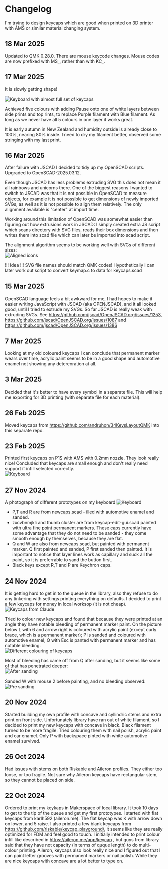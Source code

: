 # Changelog

I'm trying to design keycaps which are good when printed on
3D printer with AMS or similar material changing system.

## 18 Mar 2025
Updated to QMK 0.28.0. There are mouse keycode changes.
Mouse codes are now prefixed with MS_, rather than with KC_.

## 17 Mar 2025
It is slowly getting shape!

![Keyboard with almost full set of keycaps](blog-assets/keyboard.png)

Achieved five colours with adding Pause onto one of white layers between side prints and top rints, 
to replace Purple filament with Blue filament. As long as we never have all 5 colours in one layer it works great.

It is early autumn in New Zealand and humidity outside is already close to 100%, nearing 80% inside. 
I need to dry my filament better, observed some stringing with my last print.

## 16 Mar 2025

After failure with JSCAD I decided to tidy up my OpenSCAD scripts. Upgraded to OpenSCAD-2025.03.12.

Even though JSCAD has less problems extruding SVG this does not mean it all rainbows and unicorns there.
One of the biggest reasons I wanted to switch to JSCAD was that it is not possible in OpenSCAD to measure
objects, for example it is not possible to get dimensions of newly imported SVGs, as well as it is not possible
to align them relatively. The only alignment available is "center" at import time.

Working around this limitation of OpenSCAD was somewhat easier than figuring out how extrusions work in JSCAD:
I simply created extra JS script which scans directory with SVG files, reads their box dimensions and then
writes them into scad file which can later be imported into scad script.

The alignment algorithm seems to be working well with SVGs of different sizes:  
![Aligned icons](blog-assets/relative-positions.png)

!!! Idea !!! SVG file names should match QMK codes! Hypothetically I can later work out script to convert keymap.c to data for keycaps.scad

## 15 Mar 2025

OpenSCAD language feels a bit awkward for me, I had hopes to make it easier writing JavaScript with JSCAD (aka OPENJSCAD),
and it all looked good, until I tried to extrude my SVGs. So far JSCAD is really weak with extruding SVGs.
See https://github.com/jscad/OpenJSCAD.org/issues/1253, https://github.com/jscad/OpenJSCAD.org/issues/1087 and https://github.com/jscad/OpenJSCAD.org/issues/1386

## 7 Mar 2025

Looking at my old coloured keycaps I can conclude that permanent marker wears over time, acrylic paint seems to be in a good shape and automotive enamel not showing any detereoration at all.

## 3 Mar 2025

Decided that it's better to have every symbol in a separate file.
This will help me exporting for 3D printing (with separate file for each material).

## 26 Feb 2025

Moved keycaps from https://github.com/andruhon/34KeysLayoutQMK into this separate repo.

## 23 Feb 2025

Printed first keycaps on P1S with AMS with 0.2mm nozzle. They look really nice!
Concluded that keycaps are small enough and don't really need support if infill selected correctly.  
![Keyboard](keycaps-ams.png)

## 27 Nov 2024

A photograph of different prototypes on my keyboard
![Keyboard](keyboard-with-prototype-keycaps.jpg)

- P,T and R are from newcaps.scad - illed with automotive enamel and sanded.
- zxcvbnmjkli and thumb cluster are from keycap-edit-gui.scad painted with ultra fine point permanent markers. These caps currently have some advantage that they do not need to be sanded - they come smooth enough by themselves, because they are flat.
- Q and W are also from newcaps.scad, but painted with permanent marker. Q first painted and sanded, P first sanded then painted. It is important to notice that layer lines work as capillary and suck all the paint, so it is preferrable to sand the button first.
- Black keys except R,T and P are Keychron caps.

## 24 Nov 2024

It is getting hard to get in to the queue in the library, also they refuse to do any tinkering with settings printing everything on defaults. I decided to print a few keycaps for money in local worksop (it is not cheap).
![Keycaps from Claude](blog-assets/keycaps-claude.png)

Tried to colour new keycaps and found that because they were printed at an angle they have notable bleeding of permanent marker paint.
On the picture below L with 6 and arrow right is coloured with acrylic paint (except curly brace, which is a permanent marker);
P is sanded and coloured with automotive enamel;
Q with Esc is panted with permanent marker and has notable bleeding.  
![Different colouring of keycaps](blog-assets/keycaps-different-colouring.png)

Most of bleeding has came off from Q after sanding, but it seems like some of that has penetrated deeper:  
![After sanding](blog-assets/keycaps-after-sanding.png)

Sanded W with mouse 2 before painting, and no bleeding observed:  
![Pre sanding](blog-assets/keycaps-pre-sanding.png)

## 20 Nov 2024

Started building my own profile with concave and cyllindric stems and extra print on front side. Unfortunately library have ran out of white filament, so I decided to print my new keycaps with concave in black. Black filament turned to be more fragile.
Tried colouring them with nail polish, acrylic paint and car enamel. Only P with backspace pinted with white automotive enamel survived.

## 26 Oct 2024

Had issues with stems on both Riskable and Aileron profiles. They either too loose, or too fragile. Not sure why Aileron keycaps have rectangular stem, so they cannot be placed on side.

## 22 Oct 2024

Ordered to print my keykaps in Makerspace of local library. It took 10 days to get to the tip of the queue and get my first prototypes. I started with flat keycaps from karlh592 (aileron.me).
The flat keycap was K with arrow down on lower, and 5 raise. I also printed a few blank keycaps from https://github.com/riskable/keycap_playground/, it seems like they are really optimized for FDM and feel good to touch.
I initially intended to print colour infill like described in https://aileron.me/app/keycap , but guys from library said that they have not capacity (in terms of quque length) to do multi-colour printing.
Aileron, keycaps also look really nice and I figured out that I can paint letter grooves with permanent markers or nail polish. While they are nice keycaps with concave are a lot better to type on.

